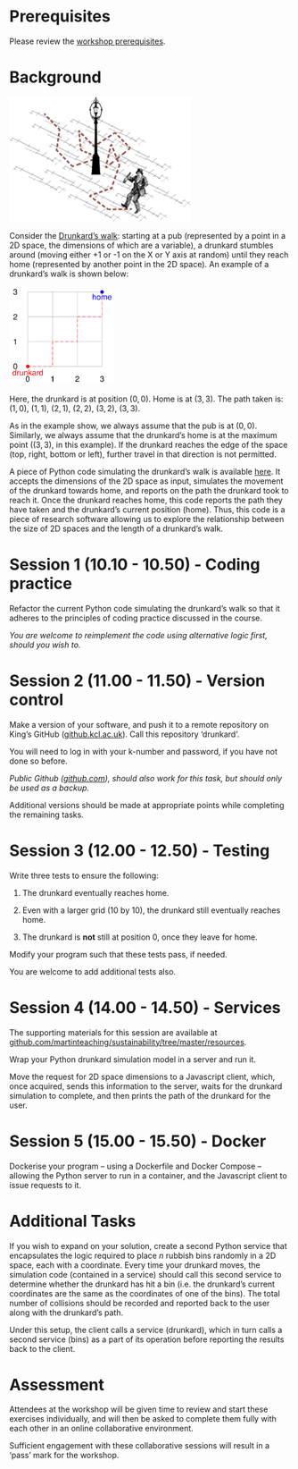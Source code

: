 # Prerequisites

Please review the [workshop
prerequisites](https://github.com/martinteaching/sustainability/blob/master/workshops/kcl/2025/README.md).

# Background

<div class="center">

<img src="images/drunkard.png" style="width:8.6cm" alt="image" />

</div>

Consider the [Drunkard’s
walk](https://en.wikipedia.org/wiki/Random_walk): starting at a pub
(represented by a point in a 2D space, the dimensions of which are a
variable), a drunkard stumbles around (moving either +1 or -1 on the X
or Y axis at random) until they reach home (represented by another point
in the 2D space). An example of a drunkard’s walk is shown below:

<div class="center">

<img src="images/movement.png" style="width:5cm" alt="image" />

</div>

Here, the drunkard is at position $(0, 0)$. Home is at $(3, 3)$. The
path taken is: $(1, 0)$, $(1, 1)$, $(2, 1)$, $(2, 2)$, $(3, 2)$,
$(3, 3)$.

As in the example show, we always assume that the pub is at $(0, 0)$.
Similarly, we always assume that the drunkard’s home is at the maximum
point ($(3, 3)$, in this example). If the drunkard reaches the edge of
the space (top, right, bottom or left), further travel in that direction
is not permitted.

A piece of Python code simulating the drunkard’s walk is available
[here](https://github.com/martinteaching/sustainability/blob/master/workshops/kcl/2025/resources/drunkard.py).
It accepts the dimensions of the 2D space as input, simulates the
movement of the drunkard towards home, and reports on the path the
drunkard took to reach it. Once the drunkard reaches home, this code
reports the path they have taken and the drunkard’s current position
(home). Thus, this code is a piece of research software allowing us to
explore the relationship between the size of 2D spaces and the length of
a drunkard’s walk.

# Session 1 (10.10 - 10.50) - Coding practice

Refactor the current Python code simulating the drunkard’s walk so that
it adheres to the principles of coding practice discussed in the course.

*You are welcome to reimplement the code using alternative logic first,
should you wish to.*

# Session 2 (11.00 - 11.50) - Version control

Make a version of your software, and push it to a remote repository on
King’s GitHub ([github.kcl.ac.uk](https://github.kcl.ac.uk/)). Call this
repository ‘drunkard’.

You will need to log in with your k-number and password, if you have not
done so before.

*Public Github ([github.com](https://github.com)), should also work for
this task, but should only be used as a backup.*

Additional versions should be made at appropriate points while
completing the remaining tasks.

# Session 3 (12.00 - 12.50) - Testing

Write three tests to ensure the following:

1.  The drunkard eventually reaches home.

2.  Even with a larger grid (10 by 10), the drunkard still eventually
    reaches home.

3.  The drunkard is **not** still at position 0, once they leave for
    home.

Modify your program such that these tests pass, if needed.

You are welcome to add additional tests also.

# Session 4 (14.00 - 14.50) - Services

The supporting materials for this session are available at
[github.com/martinteaching/sustainability/tree/master/resources](https://github.com/martinteaching/sustainability/tree/master/resources).

Wrap your Python drunkard simulation model in a server and run it.

Move the request for 2D space dimensions to a Javascript client, which,
once acquired, sends this information to the server, waits for the
drunkard simulation to complete, and then prints the path of the
drunkard for the user.

# Session 5 (15.00 - 15.50) - Docker

Dockerise your program – using a Dockerfile and Docker Compose –
allowing the Python server to run in a container, and the Javascript
client to issue requests to it.

# Additional Tasks

If you wish to expand on your solution, create a second Python service
that encapsulates the logic required to place $n$ rubbish bins randomly
in a 2D space, each with a coordinate. Every time your drunkard moves,
the simulation code (contained in a service) should call this second
service to determine whether the drunkard has hit a bin (i.e. the
drunkard’s current coordinates are the same as the coordinates of one of
the bins). The total number of collisions should be recorded and
reported back to the user along with the drunkard’s path.

Under this setup, the client calls a service (drunkard), which in turn
calls a second service (bins) as a part of its operation before
reporting the results back to the client.

# Assessment

Attendees at the workshop will be given time to review and start these
exercises individually, and will then be asked to complete them fully
with each other in an online collaborative environment.

Sufficient engagement with these collaborative sessions will result in a
‘pass’ mark for the workshop.
